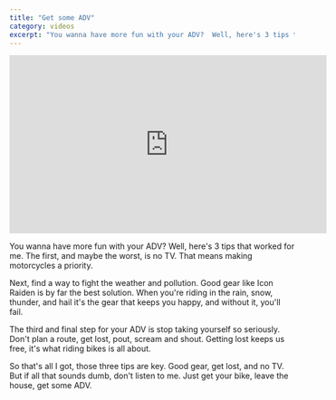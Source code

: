 ```yaml
---
title: "Get some ADV"
category: videos
excerpt: "You wanna have more fun with your ADV?  Well, here's 3 tips that worked for me."
---
```


<p>
<iframe
  width="560"
  height="315"
  src="https://www.youtube.com/embed/0iLfFGTsmXw"
  frameborder="0"
  allowfullscreen>
</iframe>
</p>

You wanna have more fun with your ADV?
Well, here's 3 tips that worked for me.
The first, and maybe the worst, is no TV.
That means making motorcycles a priority.

Next, find a way to fight the weather and pollution.
Good gear like Icon Raiden is by far the best solution.
When you're riding in the rain, snow, thunder, and hail
it's the gear that keeps you happy, and without it, you'll fail.

The third and final step for your ADV
is stop taking yourself so seriously.
Don't plan a route, get lost, pout, scream and shout.
Getting lost keeps us free, it's what riding bikes is all about.

So that's all I got, those three tips are key.
Good gear, get lost, and no TV.
But if all that sounds dumb, don't listen to me.
Just get your bike, leave the house, get some ADV.
